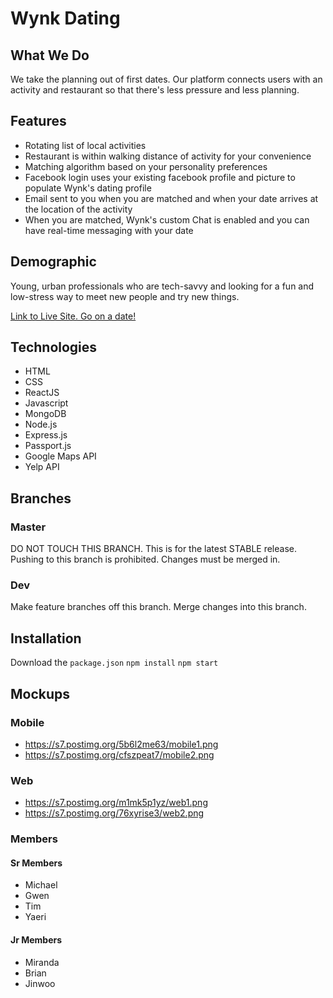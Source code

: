 # Wynk Dating
## What We Do
We take the planning out of first dates. Our platform connects users with an activity and restaurant so that there's less pressure and less planning.

## Features
- Rotating list of local activities
- Restaurant is within walking distance of activity for your convenience
- Matching algorithm based on your personality preferences
- Facebook login uses your existing facebook profile and picture to populate Wynk's dating profile
- Email sent to you when you are matched and when your date arrives at the location of the activity
- When you are matched, Wynk's custom Chat is enabled and you can have real-time messaging with your date

## Demographic
Young, urban professionals who are tech-savvy and looking for a fun and low-stress way to meet new people and try new things.

<a href = "http://wynk.world/">Link to Live Site. Go on a date!</a>

## Technologies
- HTML
- CSS
- ReactJS
- Javascript
- MongoDB
- Node.js
- Express.js
- Passport.js
- Google Maps API
- Yelp API

## Branches
### Master
DO NOT TOUCH THIS BRANCH. This is for the latest STABLE release. Pushing to this branch is prohibited. Changes must be merged in.

### Dev
Make feature branches off this branch. Merge changes into this branch.

## Installation
Download the `package.json`
`npm install`
`npm start`

## Mockups
### Mobile
- https://s7.postimg.org/5b6l2me63/mobile1.png
- https://s7.postimg.org/cfszpeat7/mobile2.png

### Web
- https://s7.postimg.org/m1mk5p1yz/web1.png
- https://s7.postimg.org/76xyrise3/web2.png

### Members
#### Sr Members
  - Michael
  - Gwen
  - Tim
  - Yaeri
#### Jr Members
  - Miranda
  - Brian
  - Jinwoo
